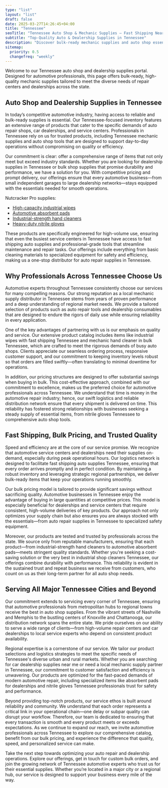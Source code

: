 ```yaml
---
type: "list"
layout: "list"
draft: false
date: 2025-03-27T14:26:45+04:00
title: "Tennessee"
seoTitle: "Tennessee Auto Shop & Mechanic Supplies – Fast Shipping Near Me"
subtitle: "Top-Quality Auto & Dealership Supplies in Tennessee"
description: "Discover bulk-ready mechanic supplies and auto shop essentials in Tennessee. Enjoy fast shipping, competitive pricing, and trusted quality for all your repair and maintenance needs."
sitemap:
  priority: 0.5
  changefreq: "weekly"
---
```


Welcome to our Tennessee auto shop and dealership supplies portal. Designed for automotive professionals, this page offers bulk-ready, high-quality mechanic supplies tailored to meet the diverse needs of repair centers and dealerships across the state.

## Auto Shop and Dealership Supplies in Tennessee

In today’s competitive automotive industry, having access to reliable and bulk-ready supplies is essential. Our Tennessee-focused inventory features an extensive range of products that cater to the specific demands of auto repair shops, car dealerships, and service centers. Professionals in Tennessee rely on us for trusted products, including Tennessee mechanic supplies and auto shop tools that are designed to support day-to-day operations without compromising on quality or efficiency.

Our commitment is clear: offer a comprehensive range of items that not only meet but exceed industry standards. Whether you are looking for dealership supplies in Tennessee or bulk shop supplies that promise durability and performance, we have a solution for you. With competitive pricing and prompt delivery, our offerings ensure that every automotive business—from small independent garages to large dealership networks—stays equipped with the essentials needed for smooth operations. 

Nutcracker Pro supplies:

- [High-capacity industrial wipes](/industrial-wipes-roll/)
- [Automotive absorbent pads](/industrial-absorbent-pads/)
- [Industrial-strength hand cleaners](/hand-cleaner/)
- [Heavy-duty nitrile gloves](/nitrile-gloves/)

These products are specifically engineered for high-volume use, ensuring that even the busiest service centers in Tennessee have access to fast shipping auto supplies and professional-grade tools that streamline maintenance and repair tasks. Our offerings include everything from basic cleaning materials to specialized equipment for safety and efficiency, making us a one-stop distributor for auto repair supplies in Tennessee.

## Why Professionals Across Tennessee Choose Us

Automotive experts throughout Tennessee consistently choose our services for many compelling reasons. Our strong reputation as a local mechanic supply distributor in Tennessee stems from years of proven performance and a deep understanding of regional market needs. We provide a tailored selection of products such as auto repair tools and dealership consumables that are designed to endure the rigors of daily use while ensuring reliability in every application.

One of the key advantages of partnering with us is our emphasis on quality and service. Our extensive product catalog includes items like industrial wipes with fast shipping Tennessee and mechanic hand cleaner in bulk Tennessee, which are crafted to meet the rigorous demands of busy auto shops. Clients appreciate our seamless ordering process, responsive customer support, and our commitment to keeping inventory levels robust so that orders are filled swiftly—often translating to minimal downtime for operations.

In addition, our pricing structures are designed to offer substantial savings when buying in bulk. This cost-effective approach, combined with our commitment to excellence, makes us the preferred choice for automotive professionals across Tennessee. We understand that time is money in the automotive repair industry; hence, our swift logistics and reliable distribution network ensure that every shipment is delivered on time. This reliability has fostered strong relationships with businesses seeking a steady supply of essential items, from nitrile gloves Tennessee to comprehensive auto shop tools.

## Fast Shipping, Bulk Pricing, and Trusted Quality

Speed and efficiency are at the core of our service promise. We recognize that automotive service centers and dealerships need their supplies on-demand, especially during peak operational hours. Our logistics network is designed to facilitate fast shipping auto supplies Tennessee, ensuring that every order arrives promptly and in perfect condition. By maintaining a robust inventory and leveraging strategic regional partnerships, we deliver bulk-ready items that keep your operations running smoothly.

Our bulk pricing model is tailored to provide significant savings without sacrificing quality. Automotive businesses in Tennessee enjoy the advantage of buying in large quantities at competitive prices. This model is especially beneficial for dealerships and service centers that require consistent, high-volume deliveries of key products. Our approach not only optimizes your supply chain but also ensures you are always stocked with the essentials—from auto repair supplies in Tennessee to specialized safety equipment.

Moreover, our products are tested and trusted by professionals across the state. We source only from reputable manufacturers, ensuring that each product—from industrial-strength hand cleaners to automotive absorbent pads—meets stringent quality standards. Whether you're seeking a cost-saving solution or the very best in industrial shop cleaners Tennessee, our offerings combine durability with performance. This reliability is evident in the sustained trust and repeat business we receive from customers, who count on us as their long-term partner for all auto shop needs.

## Serving All Major Tennessee Cities and Beyond

Our commitment extends to servicing every corner of Tennessee, ensuring that automotive professionals from metropolitan hubs to regional towns receive the best in auto shop supplies. From the vibrant streets of Nashville and Memphis to the bustling centers of Knoxville and Chattanooga, our distribution network spans the entire state. We pride ourselves on our ability to serve a wide range of clients—from high-volume repair centers and car dealerships to local service experts who depend on consistent product availability.

Regional expertise is a cornerstone of our service. We tailor our product selections and logistics strategies to meet the specific needs of Tennessee's diverse urban and rural markets. Whether you are searching for car dealership supplies near me or need a local mechanic supply partner in Tennessee, our commitment to customer satisfaction and efficiency is unwavering. Our products are optimized for the fast-paced demands of modern automotive repair, including specialized items like absorbent pads for dealerships and nitrile gloves Tennessee professionals trust for safety and performance.

Beyond providing top-notch products, our service ethos is built around reliability and community. We understand that each order represents a critical link in your operational chain—one delay or subpar quality can disrupt your workflow. Therefore, our team is dedicated to ensuring that every transaction is smooth and every product meets or exceeds expectations. As we continue to expand our reach, we invite automotive professionals across Tennessee to explore our comprehensive catalog, benefit from our bulk pricing, and experience the difference that quality, speed, and personalized service can make.

Take the next step towards optimizing your auto repair and dealership operations. Explore our offerings, get in touch for custom bulk orders, and join the growing network of Tennessee automotive experts who trust us for their essential supplies. Whether you’re located in a major city or a regional hub, our service is designed to support your business every mile of the way.
